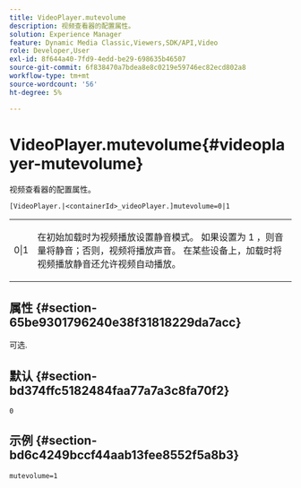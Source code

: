 ```yaml
---
title: VideoPlayer.mutevolume
description: 视频查看器的配置属性。
solution: Experience Manager
feature: Dynamic Media Classic,Viewers,SDK/API,Video
role: Developer,User
exl-id: 8f644a40-7fd9-4edd-be29-698635b46507
source-git-commit: 6f838470a7bdea8e8c0219e59746ec82ecd802a8
workflow-type: tm+mt
source-wordcount: '56'
ht-degree: 5%

---
```


# VideoPlayer.mutevolume{#videoplayer-mutevolume}

视频查看器的配置属性。

`[VideoPlayer.|<containerId>_videoPlayer.]mutevolume=0|1`

<table id="table_2A4F898BBF88417DB0834B7F78637F5D"> 
 <tbody> 
  <tr> 
   <td colname="col1"> <p> <span class="codeph"> 0|1 </span> </p> </td> 
   <td colname="col2"> <p> 在初始加载时为视频播放设置静音模式。 如果设置为<span class="codeph"> 1 </span>，则音量将静音；否则，视频将播放声音。 在某些设备上，加载时将视频播放静音还允许视频自动播放。 </p> </td> 
  </tr> 
 </tbody> 
</table>

## 属性 {#section-65be9301796240e38f31818229da7acc}

可选.

## 默认 {#section-bd374ffc5182484faa77a7a3c8fa70f2}

`0`

## 示例 {#section-bd6c4249bccf44aab13fee8552f5a8b3}

`mutevolume=1`
